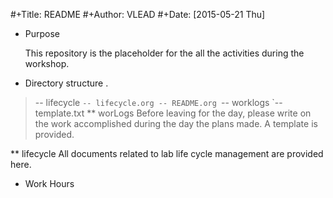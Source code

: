 #+Title:  README
#+Author: VLEAD
#+Date:   [2015-05-21 Thu]

* Purpose

  This repository is the placeholder for the all the activities during the
  workshop.

* Directory structure
.
>-- lifecycle
>   `-- lifecycle.org
>-- README.org
`-- worklogs
    `-- template.txt
** worLogs
  Before leaving for the day, please write on the work accomplished during the
  day the plans made.  A template is provided.

** lifecycle
   All documents related to lab life cycle management are provided here.

* Work Hours


